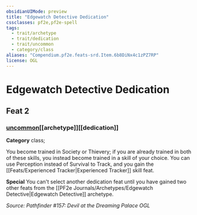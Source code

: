```yaml
---
obsidianUIMode: preview
title: "Edgewatch Detective Dedication"
cssclasses: pf2e,pf2e-spell
tags:
  - trait/archetype
  - trait/dedication
  - trait/uncommon
  - category/class
aliases: "Compendium.pf2e.feats-srd.Item.6b8DiNx4c1zPZ7RP"
license: OGL
---
```

# Edgewatch Detective Dedication
## Feat 2
### [uncommon](uncommon "Uncommon Rarity Trait")[[archetype]][[dedication]]

**Category** class; 




You become trained in Society or Thievery; if you are already trained in both of these skills, you instead become trained in a skill of your choice. You can use Perception instead of Survival to Track, and you gain the [[Feats/Experienced Tracker|Experienced Tracker]] skill feat.

**Special** You can't select another dedication feat until you have gained two other feats from the [[PF2e Journals/Archetypes/Edgewatch Detective|Edgewatch Detective]] archetype.

*Source: Pathfinder #157: Devil at the Dreaming Palace*
*OGL*
